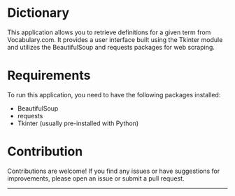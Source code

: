 # Dictionary
This application allows you to retrieve definitions for a given term from Vocabulary.com. It provides a user interface built using the Tkinter module and utilizes the BeautifulSoup and requests packages for web scraping.

# Requirements

To run this application, you need to have the following packages installed:
- BeautifulSoup
- requests
- Tkinter (usually pre-installed with Python)

# Contribution

Contributions are welcome! If you find any issues or have suggestions for improvements, please open an issue or submit a pull request.

----------------